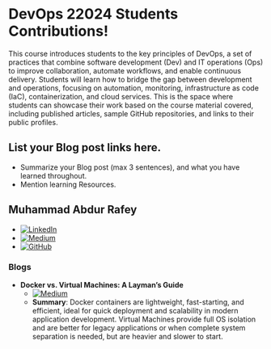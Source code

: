 # DevOps 22024 Students Contributions!

This course introduces students to the key principles of DevOps, a set of practices that combine software development (Dev) and IT operations (Ops) to improve collaboration, automate workflows, and enable continuous delivery. Students will learn how to bridge the gap between development and operations, focusing on automation, monitoring, infrastructure as code (IaC), containerization, and cloud services. This is the space where students can showcase their work based on the course material covered, including published articles, sample GitHub repositories, and links to their public profiles.

## List your Blog post links here.

- Summarize your Blog post (max 3 sentences), and what you have learned throughout.
- Mention learning Resources.

## Muhammad Abdur Rafey

- [![LinkedIn](https://img.shields.io/badge/LinkedIn-0077B5?style=flat&logo=linkedin&logoColor=white)](https://www.linkedin.com/in/muhammad-abdur-rafey-a15124248/)
- [![Medium](https://img.shields.io/badge/Medium-00AB6C?style=flat&logo=medium&logoColor=white)](https://medium.com/@m.a.rafey1215)
- [![GitHub](https://img.shields.io/badge/GitHub-181717?style=flat&logo=github&logoColor=white)](https://github.com/MARafey)

### Blogs

- **Docker vs. Virtual Machines: A Layman’s Guide**
  - [![Medium](https://img.shields.io/badge/Medium-00AB6C?style=flat&logo=medium&logoColor=white)](https://medium.com/@m.a.rafey1215/docker-vs-virtual-machines-a-laymans-guide-ccf87fc9026c)
  - **Summary**: Docker containers are lightweight, fast-starting, and efficient, ideal for quick deployment and scalability in modern application development. Virtual Machines provide full OS isolation and are better for legacy applications or when complete system separation is needed, but are heavier and slower to start.
